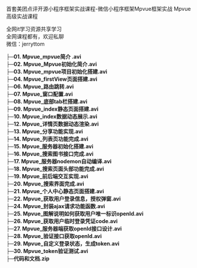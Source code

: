 首套美团点评开源小程序框架实战课程-微信小程序框架Mpvue框架实战 Mpvue高级实战课程

全网it学习资源共享学习<br>全网课程都有，欢迎私聊<br>微信：jerryttom<br>

<strong>├─01. Mpvue_mpvue简介 .avi</strong><br> <strong>├─02. Mpvue_Mpvue初始化简介.avi</strong><br> <strong>├─03. Mpvue_mpvue项目初始化搭建.avi</strong><br> <strong>├─04. Mpvue_firstView页面搭建.avi</strong><br> <strong>├─06. Mpvue_路由跳转.avi</strong><br> <strong>├─07. Mpvue_窗口配置.avi</strong><br> <strong>├─08. Mpvue_底部tab栏搭建.avi</strong><br> <strong>├─09. Mpvue_index静态页面搭建.avi</strong><br> <strong>├─10. Mpvue_index数据动态展示.avi</strong><br> <strong>├─12. Mpvue_详情页数据动态渲染.avi</strong><br> <strong>├─13. Mpvue_分享功能实现.avi</strong><br> <strong>├─14. Mpvue_列表页功能完成.avi</strong><br> <strong>├─15. Mpvue_服务器初始化搭建.avi</strong><br> <strong>├─16. Mpvue_搜索图书接口完成.avi</strong><br> <strong>├─17. Mpvue_服务器nodemon自动编译.avi</strong><br> <strong>├─18. Mpvue_搜索页面头部功能完成.avi</strong><br> <strong>├─19. Mpvue_前后端交互实现.avi</strong><br> <strong>├─20. Mpvue_搜索界面完成.avi</strong><br> <strong>├─21. Mpvue_个人中心静态页面搭建.avi</strong><br> <strong>├─22. Mpvue_获取用户登录信息，授权弹窗.avi</strong><br> <strong>├─24. Mpvue_封装ajax请求功能函数.avi</strong><br> <strong>├─25. Mpvue_图解说明如何获取用户唯一标识openId.avi</strong><br> <strong>├─26. Mpvue_获取用户临时登录凭证code.avi</strong><br> <strong>├─27. Mpvue_服务器端获取openId接口设计.avi</strong><br> <strong>├─28. Mpvue_验证接口获取openId.avi</strong><br> <strong>├─29. Mpvue_自定义登录状态，生成token.avi</strong><br> <strong>├─30. Mpvue_token验证测试.avi</strong><br> <strong>├─代码和文档.zip</strong>